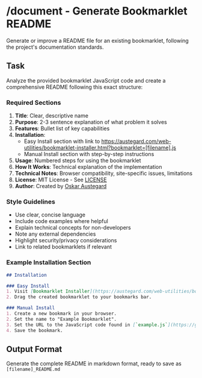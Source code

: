# /document - Generate Bookmarklet README

Generate or improve a README file for an existing bookmarklet, following the project's documentation standards.

## Task
Analyze the provided bookmarklet JavaScript code and create a comprehensive README following this exact structure:

### Required Sections

1. **Title**: Clear, descriptive name
2. **Purpose**: 2-3 sentence explanation of what problem it solves
3. **Features**: Bullet list of key capabilities
4. **Installation**: 
   - Easy Install section with link to https://austegard.com/web-utilities/bookmarklet-installer.html?bookmarklet=[filename].js
   - Manual Install section with step-by-step instructions
5. **Usage**: Numbered steps for using the bookmarklet
6. **How It Works**: Technical explanation of the implementation
7. **Technical Notes**: Browser compatibility, site-specific issues, limitations
8. **License**: MIT License - See [LICENSE](https://github.com/oaustegard/bookmarklets/blob/main/LICENSE)
9. **Author**: Created by [Oskar Austegard](https://austegard.com)

### Style Guidelines
- Use clear, concise language
- Include code examples where helpful
- Explain technical concepts for non-developers
- Note any external dependencies
- Highlight security/privacy considerations
- Link to related bookmarklets if relevant

### Example Installation Section
```markdown
## Installation

### Easy Install
1. Visit [Bookmarklet Installer](https://austegard.com/web-utilities/bookmarklet-installer.html?bookmarklet=example.js)
2. Drag the created bookmarklet to your bookmarks bar.

### Manual Install
1. Create a new bookmark in your browser.
2. Set the name to "Example Bookmarklet".
3. Set the URL to the JavaScript code found in [`example.js`](https://github.com/oaustegard/bookmarklets/blob/main/example.js).
4. Save the bookmark.
```

## Output Format
Generate the complete README in markdown format, ready to save as `[filename]_README.md`
